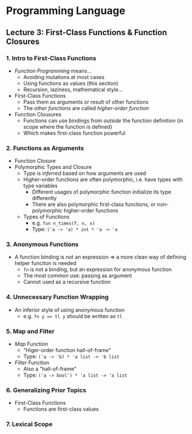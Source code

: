 # Programming Language

## Lecture 3: First-Class Functions & Function Closures

### 1. Intro to First-Class Functions
- *Function Programming* means...
	- Avoiding mutations at most cases
	- Using functions as values (this section)
	- Recursion, laziness, mathematical style...
- First-Class Functions
	- Pass them as arguments or result of other functions
	- The *other functions* are called *higher-order function*
- Function Clousures
	- Functions can use bindings from *outside* the function definition (in scope where the function is defined)
	- Which makes first-class function powerful

### 2. Functions as Arguments
- Function Closure
- Polymorphic Types and Closure
	- Type is *inferred* based on how arguments are used 
	- Higher-order functions are often polymorphic, i.e. have types with type variables
		- Different usages of polymorphic function initialize its type differently
		- There are also polymorphic first-class functions, or non-polymorphic higher-order functions
	- Types of Functions
		- e.g. `fun n_times(f, n, x)`
		- Type: `('a -> 'a) * int * 'a -> 'a`

### 3. Anonymous Functions
- A function binding is not an expression => a more clean way of defining helper funciton is needed
	- `fn` is not a binding, but an expression for anonymous function
	- The most common use: passing as argument
	- Cannot used as a recursive function

### 4. Unnecessary Function Wrapping
- An inferior style of using anonymous function
	- e.g. `fn y => tl y` should be written as `tl`

### 5. Map and Filter
- *Map* Function
	- "Higer-order function hall-of-frame"
	- Type: `('a -> 'b) * 'a list -> 'b list`
- *Filter* Function
	- Also a "hall-of-frame"
	- Type: `('a -> bool') * 'a list -> 'a list`

### 6. Generalizing Prior Topics
- First-Class Functions
	- Functions are first-class values

### 7. Lexical Scope

